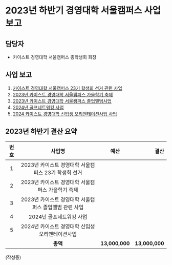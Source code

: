 2023년 하반기 경영대학 서울캠퍼스 사업 보고
===

##  담당자
- 카이스트 경영대학 서울캠퍼스 총학생회 회장 

## 사업 보고
1. [카이스트 경영대학 서울캠퍼스 23기 학생회 선거 관련 사업](경영대학_선거.md)
2. [2023년 카이스트 경영대학 서울캠퍼스 가을학기 축제](경영대학_축제.md) 
3. [2023년 카이스트 경영대학 서울캠퍼스 졸업앨범사업](경영대학_졸업앨범.md)
4. [2024년 골프네트워킹 사업](경영대학_골프.md)
5. [2024 카이스트 경영대학 신입생 오리엔테이션사업 사업](경영대학_신입생오티.md)

## 2023년 하반기 결산 요약
| 번호  | 사업명 | 예산 | 결산 |
|:--------:|:---------:|:---------:|---------:|
|1| 2023년 카이스트 경영대학 서울캠퍼스 23기 학생회 선거   | | |	
|2|	2023년 카이스트 경영대학 서울캠퍼스 가을학기 축제  |	| |
|3|2023년 카이스트 경영대학 서울캠퍼스 졸업앨범 관련 사업 |	| |
|4|2024년 골프네트워킹 사업 |	| |
|5|2024년 카이스트 경영대학 신입생 오리엔테이션사업 |	| |
|   |  **총액**| **13,000,000**|**13,000,000** |
(작성중)
